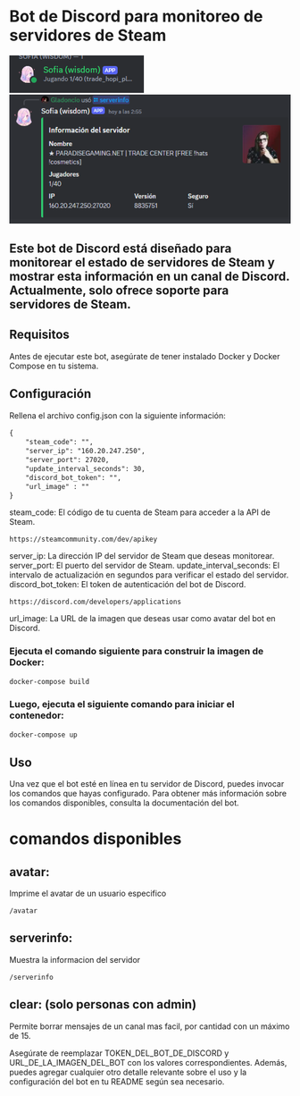 # Bot de Discord para monitoreo de servidores de Steam

![Estado](image1.png)
![Comando](image2.png)
 
## Este bot de Discord está diseñado para monitorear el estado de servidores de Steam y mostrar esta información en un canal de Discord. Actualmente, solo ofrece soporte para servidores de Steam.

## Requisitos

Antes de ejecutar este bot, asegúrate de tener instalado Docker y Docker Compose en tu sistema.


## Configuración
Rellena el archivo config.json con la siguiente información:

```
{
    "steam_code": "",
    "server_ip": "160.20.247.250",
    "server_port": 27020,
    "update_interval_seconds": 30,
    "discord_bot_token": "",
    "url_image" : ""
}
```

steam_code: El código de tu cuenta de Steam para acceder a la API de Steam.

```
https://steamcommunity.com/dev/apikey

```

server_ip: La dirección IP del servidor de Steam que deseas monitorear.
server_port: El puerto del servidor de Steam.
update_interval_seconds: El intervalo de actualización en segundos para verificar el estado del servidor.
discord_bot_token: El token de autenticación del bot de Discord.

```
https://discord.com/developers/applications

```

url_image: La URL de la imagen que deseas usar como avatar del bot en Discord.

### Ejecuta el comando siguiente para construir la imagen de Docker:

```
docker-compose build
```

### Luego, ejecuta el siguiente comando para iniciar el contenedor:
```
docker-compose up
```
## Uso
Una vez que el bot esté en línea en tu servidor de Discord, puedes invocar los comandos que hayas configurado. Para obtener más información sobre los comandos disponibles, consulta la documentación del bot.

# comandos disponibles

## avatar: 
Imprime el avatar de un usuario especifico
```
/avatar
```
## serverinfo: 

Muestra la informacion del servidor

```
/serverinfo
```
## clear: (solo personas con admin)

Permite borrar mensajes de un canal mas facil, por cantidad con un máximo de 15.


Asegúrate de reemplazar TOKEN_DEL_BOT_DE_DISCORD y URL_DE_LA_IMAGEN_DEL_BOT con los valores correspondientes. Además, puedes agregar cualquier otro detalle relevante sobre el uso y la configuración del bot en tu README según sea necesario.